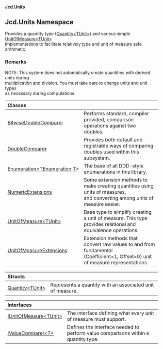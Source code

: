 #### [Jcd.Units](index.md 'index')

## Jcd.Units Namespace

Provides a quantity type ([Quantity&lt;TUnit&gt;](Jcd.Units.Quantity_TUnit_.md 'Jcd.Units.Quantity<TUnit>')) and various simple [UnitOfMeasure&lt;TUnit&gt;](Jcd.Units.UnitOfMeasure_TUnit_.md 'Jcd.Units.UnitOfMeasure<TUnit>')  
implementations to facilitate relatively type and unit of measure safe arithmetic.

### Remarks
NOTE: This system does not automatically create quantities with derived units during  
multiplication and division. You must take care to change units and unit types  
as necessary during computations.

| Classes | |
| :--- | :--- |
| [BitwiseDoubleComparer](Jcd.Units.BitwiseDoubleComparer.md 'Jcd.Units.BitwiseDoubleComparer') | Performs standard, compiler provided, comparison operations against two doubles. |
| [DoubleComparer](Jcd.Units.DoubleComparer.md 'Jcd.Units.DoubleComparer') | Provides both default and registrable ways of comparing doubles used within this subsystem. |
| [Enumeration&lt;TEnumeration,T&gt;](Jcd.Units.Enumeration_TEnumeration,T_.md 'Jcd.Units.Enumeration<TEnumeration,T>') | The base of all DDD-style enumerations in this library. |
| [NumericExtensions](Jcd.Units.NumericExtensions.md 'Jcd.Units.NumericExtensions') | Some extension methods to make creating quantities using units of measures,<br/>and converting among units of measure easier. |
| [UnitOfMeasure&lt;TUnit&gt;](Jcd.Units.UnitOfMeasure_TUnit_.md 'Jcd.Units.UnitOfMeasure<TUnit>') | Base type to simplify creating a unit of measure. This type provides relational and equivalence operations. |
| [UnitOfMeasureExtensions](Jcd.Units.UnitOfMeasureExtensions.md 'Jcd.Units.UnitOfMeasureExtensions') | Extension methods that convert raw values to and from fundamental<br/>(Coefficient=1, Offset=0) unit of measure representations. |

| Structs | |
| :--- | :--- |
| [Quantity&lt;TUnit&gt;](Jcd.Units.Quantity_TUnit_.md 'Jcd.Units.Quantity<TUnit>') | Represents a quantity with an associated unit of measure. |

| Interfaces | |
| :--- | :--- |
| [IUnitOfMeasure&lt;TUnit&gt;](Jcd.Units.IUnitOfMeasure_TUnit_.md 'Jcd.Units.IUnitOfMeasure<TUnit>') | The interface defining what every unit of measure must support. |
| [IValueComparer&lt;T&gt;](Jcd.Units.IValueComparer_T_.md 'Jcd.Units.IValueComparer<T>') | Defines the interface needed to perform value comparisons within a quantity type. |
